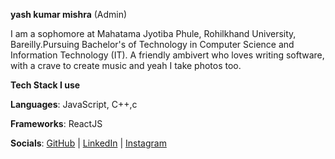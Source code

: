 **yash kumar mishra** (Admin)

I am a sophomore at Mahatama Jyotiba Phule, Rohilkhand University, Bareilly.Pursuing Bachelor's of Technology in Computer Science and Information Technology (IT).
A friendly ambivert who loves writing software, with a crave to create music and yeah I take photos too.

**Tech Stack I use**

**Languages**: JavaScript, C++,c

**Frameworks**: ReactJS

**Socials**:
[GitHub](https://github.com/mishrayash123) |
[LinkedIn](https://www.linkedin.com/in/yash-kumar-mishra-60b490202/) |
[Instagram](https://instagram.com/cout_success)